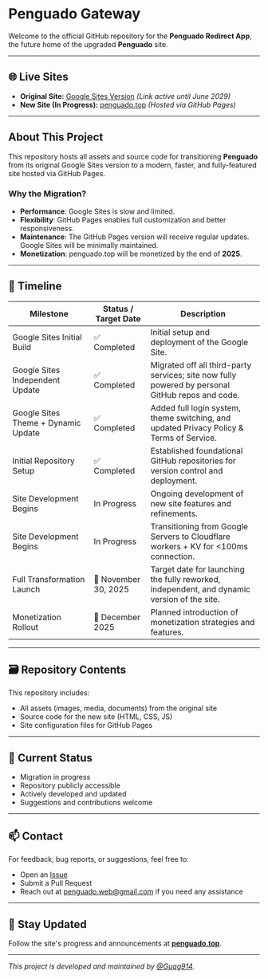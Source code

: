 # Penguado Gateway

Welcome to the official GitHub repository for the **Penguado Redirect App**, the future home of the upgraded **Penguado** site.

---

## 🌐 Live Sites

- **Original Site:** [Google Sites Version](https://sites.google.com/westfordk12.us/a-penguado-lll-bms/) *(Link active until June 2029)*  
- **New Site (In Progress):** [penguado.top](https://penguado.top) *(Hosted via GitHub Pages)*

---

## About This Project

This repository hosts all assets and source code for transitioning **Penguado** from its original Google Sites version to a modern, faster, and fully-featured site hosted via GitHub Pages.

### Why the Migration?

- **Performance**: Google Sites is slow and limited.
- **Flexibility**: GitHub Pages enables full customization and better responsiveness.
- **Maintenance**: The GitHub Pages version will receive regular updates. Google Sites will be minimally maintained.
- **Monetization**: penguado.top will be monetized by the end of **2025**.

---

## 📅 Timeline

| Milestone                          | Status / Target Date      | Description                                                                                      |
|-----------------------------------|----------------------------|--------------------------------------------------------------------------------------------------|
| Google Sites Initial Build        | ✅ Completed               | Initial setup and deployment of the Google Site.                                                 |
| Google Sites Independent Update   | ✅ Completed               | Migrated off all third-party services; site now fully powered by personal GitHub repos and code. |
| Google Sites Theme + Dynamic Update | ✅ Completed             | Added full login system, theme switching, and updated Privacy Policy & Terms of Service.         |
| Initial Repository Setup          | ✅ Completed               | Established foundational GitHub repositories for version control and deployment.                 |
| Site Development Begins           |  In Progress             | Ongoing development of new site features and refinements.                                        |
| Site Development Begins           |  In Progress             | Transitioning from Google Servers to Cloudflare workers + KV for <100ms connection.                                        |
| Full Transformation Launch        | 🎯 November 30, 2025        | Target date for launching the fully reworked, independent, and dynamic version of the site.      |
| Monetization Rollout              | 🎯 December 2025           | Planned introduction of monetization strategies and features.                                   |

---

## 🗃️ Repository Contents

This repository includes:

- All assets (images, media, documents) from the original site
- Source code for the new site (HTML, CSS, JS)
- Site configuration files for GitHub Pages

---

## 🚧 Current Status

- Migration in progress  
- Repository publicly accessible  
- Actively developed and updated  
- Suggestions and contributions welcome  

---

## 📫 Contact

For feedback, bug reports, or suggestions, feel free to:

- Open an [Issue](https://github.com/Guag914/Penguado-Redirect-App/issues)
- Submit a Pull Request
- Reach out at [penguado.web@gmail.com](mailto:penguado.web@gmail.com) if you need any assistance

---

## 📢 Stay Updated

Follow the site's progress and announcements at **[penguado.top](https://penguado.top)**.

---

*This project is developed and maintained by [@Guag914](https://github.com/Guag914).*
